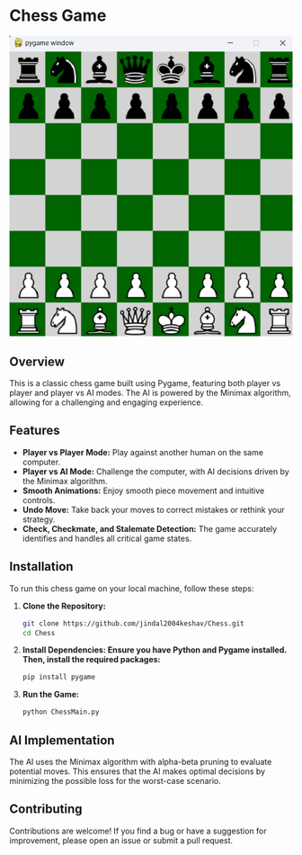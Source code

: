 # Chess Game

![Chess Game Screenshot](chess_game_screenshot.png)

## Overview

This is a classic chess game built using Pygame, featuring both player vs player and player vs AI modes. The AI is powered by the Minimax algorithm, allowing for a challenging and engaging experience.

## Features

- **Player vs Player Mode:** Play against another human on the same computer.
- **Player vs AI Mode:** Challenge the computer, with AI decisions driven by the Minimax algorithm.
- **Smooth Animations:** Enjoy smooth piece movement and intuitive controls.
- **Undo Move:** Take back your moves to correct mistakes or rethink your strategy.
- **Check, Checkmate, and Stalemate Detection:** The game accurately identifies and handles all critical game states.

## Installation

To run this chess game on your local machine, follow these steps:

1. **Clone the Repository:**
   ```bash
   git clone https://github.com/jindal2004keshav/Chess.git
   cd Chess
   
2. **Install Dependencies: Ensure you have Python and Pygame installed. Then, install the required packages:**
   ```bash
   pip install pygame
   
3. **Run the Game:**
   ```bash
   python ChessMain.py


## AI Implementation

The AI uses the Minimax algorithm with alpha-beta pruning to evaluate potential moves. This ensures that the AI makes optimal decisions by minimizing the possible loss for the worst-case scenario.

## Contributing

Contributions are welcome! If you find a bug or have a suggestion for improvement, please open an issue or submit a pull request.
